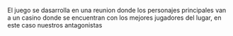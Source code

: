 El juego se dasarrolla en una reunion donde los personajes principales van a un casino
donde se encuentran con los mejores jugadores del lugar, en este caso nuestros antagonistas 
